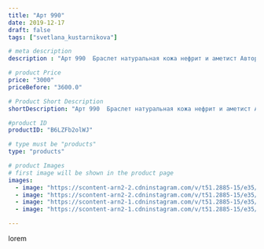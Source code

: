 ```yaml
---
title: "Арт 990"
date: 2019-12-17
draft: false
tags: ["svetlana_kustarnikova"]

# meta description
description : "Арт 990  Браслет натуральная кожа нефрит и аметист Автор дизайна модели mea _ elena _  ПРОДАНО"

# product Price
price: "3000"
priceBefore: "3600.0"

# Product Short Description
shortDescription: "Арт 990  Браслет натуральная кожа нефрит и аметист Автор дизайна модели mea _ elena _  ПРОДАНО"

#product ID
productID: "B6LZFb2olWJ"

# type must be "products"
type: "products"

# product Images
# first image will be shown in the product page
images:
  - image: "https://scontent-arn2-2.cdninstagram.com/v/t51.2885-15/e35/79235540_880261179037340_8958568911132159047_n.jpg?se=7&tp=1&_nc_ht=scontent-arn2-2.cdninstagram.com&_nc_cat=108&_nc_ohc=yDgTU5r1iPcAX-EHRmK&ccb=7-4&oh=52a794f6ecd2fe51b6d3d423262f2b59&oe=6081E461&ig_cache_key=MjIwMDk2MzE2MDk0MTQ2ODI3NA%3D%3D.2-ccb7-4"
  - image: "https://scontent-arn2-2.cdninstagram.com/v/t51.2885-15/e35/76911087_728131044345104_8991915154088309783_n.jpg?se=8&tp=1&_nc_ht=scontent-arn2-2.cdninstagram.com&_nc_cat=108&_nc_ohc=U0wkF55GR4oAX-OyM-k&ccb=7-4&oh=8a7b653a7041cba9b4ee95bd0b0515d1&oe=6081F0AB&ig_cache_key=MjIwMDk2MzE2MDkyNDYyNDQyNQ%3D%3D.2-ccb7-4"
  - image: "https://scontent-arn2-1.cdninstagram.com/v/t51.2885-15/e35/75239253_147097160035914_4030981593769648789_n.jpg?se=7&tp=1&_nc_ht=scontent-arn2-1.cdninstagram.com&_nc_cat=106&_nc_ohc=RV3rWcnG8vcAX9RQ9YL&ccb=7-4&oh=27f53403e4c5eff9dc7bc3a164dea026&oe=6083CD58&ig_cache_key=MjIwMDk2MzE2MDk1ODI0NDc5Mw%3D%3D.2-ccb7-4"
  - image: "https://scontent-arn2-1.cdninstagram.com/v/t51.2885-15/e35/71686828_849496015484041_2548814789491372065_n.jpg?se=8&tp=1&_nc_ht=scontent-arn2-1.cdninstagram.com&_nc_cat=101&_nc_ohc=28Rba43MArEAX9slsO7&ccb=7-4&oh=7333ba63116d3a9f7e98ca2eee509751&oe=6082B039&ig_cache_key=MjIwMDk2MzE2MDk0OTY2OTU1NQ%3D%3D.2-ccb7-4"

---
```

lorem
